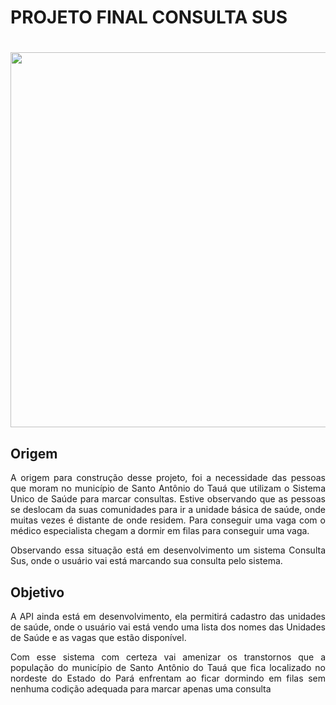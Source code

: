 # PROJETO FINAL CONSULTA SUS <h1>
<h1 align="center">
<img src="src/gif.gif" width="600">
<p align="center"><p>

  ## **Origem**  
  <p align="justify">A origem para construção desse projeto, foi a necessidade das pessoas que moram no município de Santo Antônio do Tauá que utilizam o Sistema Unico de Saúde para marcar consultas. Estive observando que as pessoas se deslocam da suas comunidades para ir a unidade básica de saúde, onde muitas vezes é distante de onde residem. Para conseguir uma vaga com o médico especialista chegam a dormir em filas para conseguir uma vaga.

<p align="justify">Observando essa situação está em desenvolvimento um sistema Consulta Sus, onde o usuário vai está marcando sua consulta pelo sistema. 
  
  ## **Objetivo**
<p align="justify">A API ainda está em desenvolvimento, ela permitirá cadastro das unidades de saúde, onde o usuário vai está vendo uma lista dos nomes das Unidades de Saúde e as vagas que estão disponível.
<p align="justify"> Com esse sistema com certeza vai amenizar os transtornos que a população do município de Santo Antônio do Tauá que fica localizado no nordeste do Estado do Pará enfrentam ao ficar dormindo em filas sem nenhuma codição adequada para marcar apenas uma consulta





